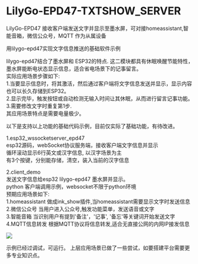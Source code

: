 # LilyGo-EPD47-TXTSHOW_SERVER
LilyGo-EPD47 接收客户端发送文字并显示至墨水屏，可对接homeassistant,智能音箱，微信公众号，MQTT 作为从属设备

用lilygo-epd47实现文字信息推送的基础软件示例 <br/>

lilygo-epd47结合了墨水屏和 ESP32的特点. 这二模块都具有休眠唤醒节能特性，墨水屏能断电状态显示信息，适合省电场景下的记事留言。<br/>
实际应用场景步骤如下: <br/>
1.当要显示信息时，将其激活，然后通过客户端将文字信息发送并显示，显示内容也可以长久存储到ESP32。 <br/>
2.显示完毕，触发按钮或自动检测无输入时间让其休眠，从而进行留言记事功能。 <br/>
3.需要修改文字时重复第1步. <br/>
其应用场景特点是需要电量极少。 <br/>

以下是支持以上功能的基础代码示例，目前仅实际了基础功能，有待改进。 <br/>

1.esp32_wssocketserver_epd47    <br/>
   esp32源码，webSocket协议服务端，接收客户端文字信息并显示 <br/>
   循环滚动显示6行英文或汉字信息, 以汉字场景为主 <br/>
   有3个按键，分别能存储，清空，装入当前的汉字信息 <br/>

2.client_demo <br/>
   发送文字信息给esp32 lilygo-epd47 墨水屏并显示。 <br/>
   python 客户端调用示例，websocket不限于python环境 <br/>
   预期应用场景如下: <br/>
   1.homeassistant 做成ink_show插件,当homeassistant需要显示文字时发送信息 <br/>
   2.微信公众号    当用户进入公众号,触发功能菜单，发送语音或文字 <br/>
   3.智能音箱      当识别用户有提到'备注'，'记事', '备忘'等关键词开始发送文字 <br/>
   4.MQTT信息转发  根据MQTT协议将信息转发,适合无直接公网的内网IP接发信息 <br/>

 <img src= 'https://raw.githubusercontent.com/lixy123/LilyGo-EPD47-TXTSHOW_SERVER/main/img_showink.jpg' />
 
示例已经过调试，可运行。
上层应用场景已做了一些尝试，如要搭建平台需要更多专业知识点。

